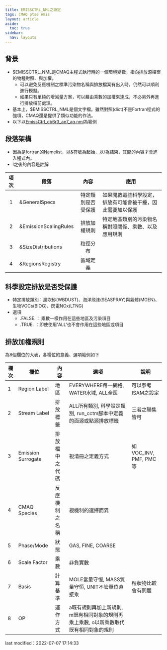 ```yaml
---
title: EMISSCTRL_NML之設定
tags: CMAQ ptse emis
layout: article
aside:
  toc: true
sidebar:
  nav: layouts
---
```


## 背景
- $EMISSCTRL_NML是CMAQ主程式執行時的一個環境變數，指向排放源檔案的物種對照、與加權。
  - 可以避免反應機制之標準污染物名稱與排放檔案有出入時，仍然可以順利進行模擬。
  - 如果只有單純的增減量方案，可以藉由乘數的加權來達成，不必另外再進行排放檔前處理。
- 基本上，$EMISSCTRL_NML是個文字檔。雖然對照(dict)不是Fortran程式的強項，CMAQ還是提供了類似功能的作法。
- 以下以[EmissCtrl_cb6r3_ae7_aq.nml](https://github.com/sinotec2/Focus-on-Air-Quality/blob/main/GridModels/CCTM/EmissCtrl_cb6r3_ae7_aq.nml)為範例

## 段落架構
- 因為是fortran的Namelist，以\&符號為起始，以\/為結束，其間的內容才會進入程式內。
- \!之後的內容是註解

項次|段落|內容|應用
:-:|-|:-:|-
1|&GeneralSpecs|特定類別是否受保護|如果開啟這些科學設定，排放有可能會被干擾，因此需要加以保護
2|&EmissionScalingRules|排放加權規則|特定地區類別的污染物名稱對照關係、乘數、以及應用規則
3|&SizeDistributions|粒徑分布|
4|&RegionsRegistry|區域定義|


## 科學設定排放是否受保護
- 特定排放類別：風吹砂(WBDUST)、海洋飛沫(SEASPRAY)與氣體(MGEN)、生物VOCs(BIOG)、閃電NOx(LTNG)
- 選項
  - .FALSE. ：乘數一樣作用在這些地區及污染項目
  - .TRUE.  ：即使使用'ALL'也不會作用在這些地區或項目

## 排放加權規則
為8個欄位的大表，各欄位的意義、選項範例如下

欄次|欄位|內容|選項|說明
-|-|-|-|-
1|Region Label|地區|EVERYWHERE每一網格, WATER水域, ALL全區|可以參考ISAM之設定
2|Stream Label|排放標籤|ALL所有類別, 科學設定類別, run_cctm腳本中定義的面源或點源排放標籤|三者之聯集皆可
3|Emission Surrogate|排放檔中之代碼|視清冊之定義方式|如VOC_INV, PMF, PMC等
4|CMAQ Species|反應機制之名稱|視機制的選擇而異|
5|Phase/Mode|狀態|GAS, FINE, COARSE|
6|Scale Factor|乘數|非負實數|
7|Basis|計算基準|MOLE當量守恒, MASS質量守恒, UNIT不管單位直接乘|粒狀物比較會有問題
8|OP|運作方式|a既有規則再加上新規則, m既有相同對象的規則再乘上乘數, o以新乘數取代既有相同對象的規則|

last modified：2022-07-07 17:14:33